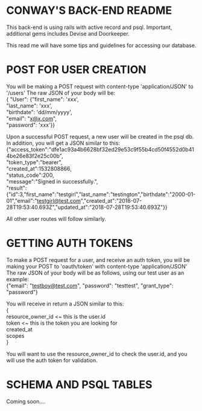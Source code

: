 # CONWAY'S BACK-END README #

This back-end is using rails with active record and psql.
Important, additional gems includes Devise and Doorkeeper.

This read me will have some tips and guidelines for accessing our database.


# POST FOR USER CREATION #

You will be making a POST request with content-type 'application/JSON' to '/users'
The raw JSON of your body will be:<br>
{ "User": {"first_name": 'xxx',<br>
"last_name": 'xxx',<br>
"birthdate": 'dd/mm/yyyy',<br>
"email": "x@x.com",<br>
"password": 'xxx'}}<br>

Upon a successful POST request, a new user will be created in the psql db. In addition, you will get a JSON similar to this:<br>
{"access_token":"dfe1ac93a4b6628bf32ed29e53c9f55b4cd50f4552d0b414be26e83f2e25c00b",<br>
"token_type":"bearer",<br>
"created_at":1532808866,<br>
"status_code":200,<br>
"message":"Signed in successfully.",<br>
"result":{"id":3,"first_name":"testgirl","last_name":"testington","birthdate":"2000-01-01","email":"testgirl@test.com","created_at":"2018-07-28T19:53:40.693Z","updated_at":"2018-07-28T19:53:40.693Z"}}<br>

All other user routes will follow similarly.

# GETTING AUTH TOKENS #

To make a POST request for a user, and receive an auth token, you will be making your POST to 'oauth/token' with content-type 'application/JSON'
The raw JSON of your body will be as follows, using our test user as an example:<br>
{"email": "testboy@test.com", "password": "testtest", "grant_type": "password"}

You will receive in return a JSON similar to this:<br>
{<br>
resource_owner_id <~ this is the user.id<br>
token <~ this is the token you are looking for<br>
created_at<br>
scopes<br>
}<br>

You will want to use the resource_owner_id to check the user.id, and you will use the auth token for validation.

# SCHEMA AND PSQL TABLES #

Coming soon....
